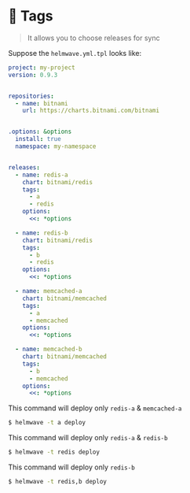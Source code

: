 # 🔖 Tags

> It allows you to choose releases for sync


Suppose the `helmwave.yml.tpl` looks like:

```yaml
project: my-project
version: 0.9.3


repositories:
  - name: bitnami
    url: https://charts.bitnami.com/bitnami


.options: &options
  install: true
  namespace: my-namespace


releases:
  - name: redis-a
    chart: bitnami/redis
    tags:
      - a
      - redis
    options:
      <<: *options

  - name: redis-b
    chart: bitnami/redis
    tags:
      - b
      - redis
    options:
      <<: *options

  - name: memcached-a
    chart: bitnami/memcached
    tags:
      - a
      - memcached
    options:
      <<: *options

  - name: memcached-b
    chart: bitnami/memcached
    tags:
      - b
      - memcached
    options:
      <<: *options
```

This command will deploy only `redis-a` & `memcached-a`

```sh
$ helmwave -t a deploy
```

This command will deploy only `redis-a` & `redis-b`

```sh
$ helmwave -t redis deploy
```

This command will deploy only `redis-b`

```sh
$ helmwave -t redis,b deploy
```
